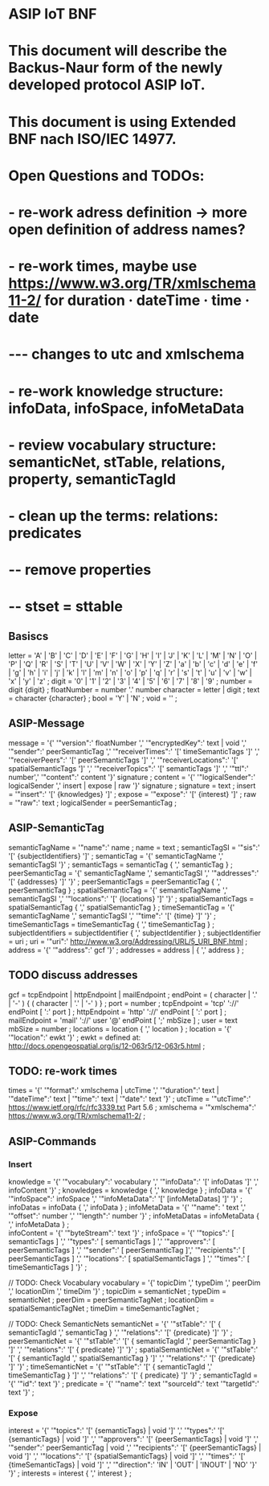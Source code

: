# ASIP IoT BNF

# This document will describe the Backus-Naur form of the newly developed protocol ASIP IoT.
# This document is using Extended BNF nach ISO/IEC 14977. 

# Open Questions and TODOs: 
# - re-work adress definition -> more open definition of address names?
# - re-work times, maybe use https://www.w3.org/TR/xmlschema11-2/ for  duration · dateTime · time · date
# --- changes to utc and xmlschema 
# - re-work knowledge structure: infoData, infoSpace, infoMetaData
# - review vocabulary structure: semanticNet, stTable,  relations, property, semanticTagId 
# - clean up the terms: relations: predicates
# -- remove properties 
# -- stset = sttable 


## Basiscs

letter                  = 'A' | 'B' | 'C' | 'D' | 'E' | 'F' | 'G'
                        | 'H' | 'I' | 'J' | 'K' | 'L' | 'M' | 'N'
                        | 'O' | 'P' | 'Q' | 'R' | 'S' | 'T' | 'U'
                        | 'V' | 'W' | 'X' | 'Y' | 'Z' | 'a' | 'b'
                        | 'c' | 'd' | 'e' | 'f' | 'g' | 'h' | 'i'
                        | 'j' | 'k' | 'l' | 'm' | 'n' | 'o' | 'p'
                        | 'q' | 'r' | 's' | 't' | 'u' | 'v' | 'w'
                        | 'x' | 'y' | 'z' ;
digit                   = '0' | '1' | '2' | '3' | '4'
                        | '5' | '6' | '7' | '8' | '9' ;
number                  = digit {digit} ;
floatNumber             = number '.' number
character               = letter | digit ;
text                    = character {character} ;
bool                    = 'Y' | 'N' ;
void                    = '' ;

## ASIP-Message

message 				 = '{'
                            '"version":' floatNumber ','
                            '"encryptedKey":' text | void ','
                            '"sender":' peerSemanticTag ','
                            '"receiverTimes":' '[' timeSemanticTags ']' ','
							'"receiverPeers":' '[' peerSemanticTags ']' ','
							'"receiverLocations":' '[' spatialSemanticTags ']' ','
							'"receiverTopics":' '[' semanticTags ']' ','
                            '"ttl":' number','
                            '"content":' content
                          '}' signature ;
content                 = '{'
                            '"logicalSender":' logicalSender ','
                            insert | expose | raw
                          '}' signature ;
signature               = text ;
insert                  = '"insert":' '[' {knowledges} ']' ;
expose                  = '"expose":' '[' {interest} ']' ;
raw                     = '"raw":' text ;
logicalSender           = peerSemanticTag ;

## ASIP-SemanticTag

semanticTagName         = '"name":' name ;
name                    = text ;
semanticTagSI           = '"sis":' '[' {subjectIdentifiers} ']' ;
semanticTag             = '{'
                            semanticTagName ','
                            semanticTagSI
                          '}' ;
semanticTags            = semanticTag { ',' semanticTag } ;
peerSemanticTag         = '{'
                            semanticTagName ','
                            semanticTagSI ','
                            '"addresses":' '[' {addresses} ']'
                          '}' ;
peerSemanticTags        = peerSemanticTag { ',' peerSemanticTag } ;
spatialSemanticTag      = '{'
                            semanticTagName ','
                            semanticTagSI ','
                            '"locations":' '[' {locations} ']'
                          '}' ;
spatialSemanticTags     = spatialSemanticTag { ',' spatialSemanticTag } ;
timeSemanticTag         = '{'
                            semanticTagName ','
                            semanticTagSI ','
                            '"time":' '[' {time} ']'
                          '}' ;
timeSemanticTags        = timeSemanticTag { ',' timeSemanticTag } ;
subjectIdentifiers      = subjectIdentifier { ',' subjectIdentifier } ;
subjectIdentifier       = uri ;
uri                     = '"uri":' http://www.w3.org/Addressing/URL/5_URI_BNF.html ;
address                 = '{'
                            '"address":' gcf
                          '}' ;
addresses               = address | { ',' address } ;
## TODO discuss addresses
gcf                     = tcpEndpoint | httpEndpoint | mailEndpoint ;
endPoint                = ( character | '.' | '-' ) { ( character | '.' | '-' ) } ;
port                    = number ;
tcpEndpoint             = 'tcp' '://' endPoint [ ':' port ] ;
httpEndpoint            = 'http' '://' endPoint [ ':' port ] ;
mailEndpoint            = 'mail' '://' user '@' endPoint [ ';' mbSize ] ;
user                    = text
mbSize                  = number ;
locations               = location { ',' location } ;
location                = '{'
                            '"location":' ewkt
                          '}' ;
ewkt                    = defined at:
                          http://docs.opengeospatial.org/is/12-063r5/12-063r5.html ;
## TODO: re-work times  
times                    = '{'
                            '"format":' xmlschema | utcTime ','
                            '"duration":' text | '"dateTime":' text | '"time":' text |	'"date":' text
                          '}' ;
utcTime                 = '"utcTime":' https://www.ietf.org/rfc/rfc3339.txt Part 5.6 ;
xmlschema				= '"xmlschema":' https://www.w3.org/TR/xmlschema11-2/ ;


## ASIP-Commands

### Insert


knowledge               = '{'
                            '"vocabulary":' vocabulary ','
                            '"infoData":' '[' infoDatas ']' ','
                            infoContent
                          '}' ;
knowledges              = knowledge { ',' knowledge } ;
infoData                = '{'
                            '"infoSpace":' infoSpace ','
                            '"infoMetaData":' '[' [infoMetaDatas] ']'
                          '}' ;
infoDatas               = infoData { ',' infoData } ;
infoMetaData            = '{'
                            '"name": ' text ','
                            '"offset":' number ','
                            '"length":' number
                          '}' ;
infoMetaDatas           = infoMetaData { ',' infoMetaData } ;              
infoContent             = '{'
                            '"byteStream":' text
                          '}' ;
infoSpace               = '{'
                            '"topics":' [ semanticTags ] ','
                            '"types":' [ semanticTags ] ','
                            '"approvers":' [ peerSemanticTags ] ','
                            '"sender":' [ peerSemanticTag ]','
                            '"recipients":' [ peerSemanticTags ] ','
                            '"locations":' [ spatialSemanticTags ] ','
                            '"times":' [ timeSemanticTags ]
                          '}' ;

// TODO: Check Vocabulary
vocabulary              = '{'
                            topicDim ','
                            typeDim ','
                            peerDim ','
                            locationDim ','
                            timeDim
                          '}' ;
topicDim                = semanticNet ;
typeDim                 = semanticNet ;
peerDim                 = peerSemanticTagNet ;
locationDim             = spatialSemanticTagNet ;
timeDim                 = timeSemanticTagNet ;

// TODO: Check SemanticNets
semanticNet             = '{'
                            '"stTable":' '['
                              { semanticTagId ',' semanticTag } ','
                            '"relations":' '[' {predicate} ']'
                          '}' ;
peerSemanticNet         = '{'
                            '"stTable":' '['
                              { semanticTagId ',' peerSemanticTag }
                             ']' ','
                            '"relations":' '[' { predicate} ']'
                          '}' ;
spatialSemanticNet      = '{'
                            '"stTable":' '['
                              { semanticTagId ',' spatialSemanticTag }
                            ']' ','
                            '"relations":' '[' {predicate} ']'
                          '}' ;
timeSemanticNet         = '{'
                            '"stTable":' '['
                              { semanticTagId ',' timeSemanticTag }
                            ']' ','
                            '"relations":' '[' { predicate} ']'
                          '}' ;
semanticTagId           = '{' '"id":' text '}' ;
predicate                = '{'
                            '"name":' text
                            '"sourceId":' text
                            '"targetId":' text
                          '}' ;

### Expose

interest                = '{'
                            '"topics":' '[' {semanticTags} | void ']' ','
                            '"types":' '[' {semanticTags} | void ']' ','
                            '"approvers":' '[' {peerSemanticTags} | void ']' ','
                            '"sender":' peerSemanticTag | void ','
                            '"recipients":' '[' {peerSemanticTags} | void ']' ','
                            '"locations":' '[' {spatialSemanticTags} | void ']' ','
                            '"times":' '[' {timeSemanticTags} | void ']' ','
                            '"direction":' 'IN' | 'OUT' | 'INOUT' | 'NO' '}'
                          '}' ;
interests               = interest { ',' interest } ;

